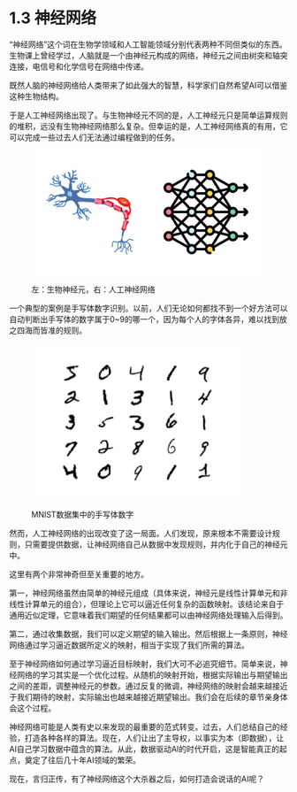 # 1.3 神经网络

“神经网络”这个词在生物学领域和人工智能领域分别代表两种不同但类似的东西。生物课上曾经学过，人脑就是一个由神经元构成的网络，神经元之间由树突和轴突连接，电信号和化学信号在网络中传递。

既然人脑的神经网络给人类带来了如此强大的智慧，科学家们自然希望AI可以借鉴这种生物结构。

于是人工神经网络出现了。与生物神经元不同的是，人工神经元只是简单运算规则的堆积，远没有生物神经网络那么复杂。但幸运的是，人工神经网络真的有用，它可以完成一些过去人们无法通过编程做到的任务。

<figure><img src="../.gitbook/assets/biological neuron vs artifical neural network.png" alt=""><figcaption><p>左：生物神经元，右：人工神经网络</p></figcaption></figure>

一个典型的案例是手写体数字识别。以前，人们无论如何都找不到一个好方法可以自动判断出手写体的数字属于0\~9的哪一个，因为每个人的字体各异，难以找到放之四海而皆准的规则。

<figure><img src="../.gitbook/assets/mnist samples.png" alt="" width="375"><figcaption><p>MNIST数据集中的手写体数字</p></figcaption></figure>

然而，人工神经网络的出现改变了这一局面。人们发现，原来根本不需要设计规则，只需要提供数据，让神经网络自己从数据中发现规则，并内化于自己的神经元中。

这里有两个非常神奇但至关重要的地方。

第一，神经网络虽然由简单的神经元组成（具体来说，神经元是线性计算单元和非线性计算单元的组合），但理论上它可以逼近任何复杂的函数映射。该结论来自于通用近似定理，它意味着我们期望的任何结果都可以由神经网络处理输入后得到。

第二，通过收集数据，我们可以定义期望的输入输出。然后根据上一条原则，神经网络通过学习逼近数据所定义的映射，相当于实现了我们所需的算法。

至于神经网络如何通过学习逼近目标映射，我们大可不必追究细节。简单来说，神经网络的学习其实是一个优化过程。从随机的映射开始，根据实际输出与期望输出之间的差距，调整神经元的参数。通过反复的微调，神经网络的映射会越来越接近于我们期待的映射，实际输出也越来越接近期望输出。我们会在后续的章节亲身体会这个过程。

神经网络可能是人类有史以来发现的最重要的范式转变。过去，人们总结自己的经验，打造各种各样的算法。现在，人们让出了主导权，以事实为本（即数据），让AI自己学习数据中蕴含的算法。从此，数据驱动AI的时代开启，这是智能真正的起点，奠定了往后几十年AI领域的繁荣。

现在，言归正传，有了神经网络这个大杀器之后，如何打造会说话的AI呢？
